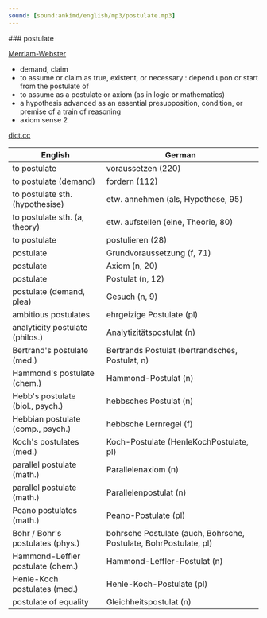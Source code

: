 ```yaml
---
sound: [sound:ankimd/english/mp3/postulate.mp3]
---
```


\### postulate

[Merriam-Webster](https://www.merriam-webster.com/dictionary/postulate)

- demand, claim
- to assume or claim as true, existent, or necessary : depend upon or start from the postulate of
- to assume as a postulate or axiom (as in logic or mathematics)
- a hypothesis advanced as an essential presupposition, condition, or premise of a train of reasoning
- axiom sense 2

[dict.cc](https://www.dict.cc/postulate)

| English        | German       |
| -------------- | ------------ |
| to postulate | voraussetzen (220) |
| to postulate (demand) | fordern (112) |
| to postulate sth. (hypothesise) | etw. annehmen (als, Hypothese, 95) |
| to postulate sth. (a, theory) | etw. aufstellen (eine, Theorie, 80) |
| to postulate | postulieren (28) |
| postulate | Grundvoraussetzung (f, 71) |
| postulate | Axiom (n, 20) |
| postulate | Postulat (n, 12) |
| postulate (demand, plea) | Gesuch (n, 9) |
| ambitious postulates | ehrgeizige Postulate (pl) |
| analyticity postulate (philos.) | Analytizitätspostulat (n) |
| Bertrand's postulate (med.) | Bertrands Postulat (bertrandsches, Postulat, n) |
| Hammond's postulate (chem.) | Hammond-Postulat (n) |
| Hebb's postulate (biol., psych.) | hebbsches Postulat (n) |
| Hebbian postulate (comp., psych.) | hebbsche Lernregel (f) |
| Koch's postulates (med.) | Koch-Postulate (HenleKochPostulate, pl) |
| parallel postulate (math.) | Parallelenaxiom (n) |
| parallel postulate (math.) | Parallelenpostulat (n) |
| Peano postulates (math.) | Peano-Postulate (pl) |
| Bohr / Bohr's postulates (phys.) | bohrsche Postulate (auch, Bohrsche, Postulate, BohrPostulate, pl) |
| Hammond-Leffler postulate (chem.) | Hammond-Leffler-Postulat (n) |
| Henle-Koch postulates (med.) | Henle-Koch-Postulate (pl) |
| postulate of equality | Gleichheitspostulat (n) |
